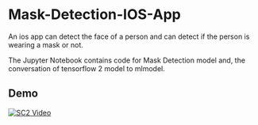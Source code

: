 # Mask-Detection-IOS-App

An ios app can detect the face of a person and can detect if the person is wearing a mask or not.

The Jupyter Notebook contains code for Mask Detection model and, the conversation of tensorflow 2 model to mlmodel.


## Demo
[![SC2 Video](https://img.youtube.com/vi/6o_KYaxphAo/0.jpg)](https://www.youtube.com/watch?v=6o_KYaxphAo)
